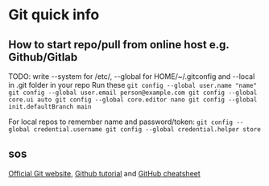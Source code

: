 # Git quick info


## How to start repo/pull from online host e.g. Github/Gitlab

TODO: write
--system for /etc/, --global for HOME/~/.gitconfig and
--local in .git folder in your repo
Run these 
`
git config --global user.name "name"
git config --global user.email person@example.com
git config --global core.ui auto
git config --global core.editor nano
git config --global init.defaultBranch main
`

For local repos to remember name and password/token:
`
git config --global credential.username
git config --global credential.helper store
`


## sos

[Official Git website](https://git-scm.com/book/en/v2/),
[Github tutorial](https://docs.github.com/en/get-started/quickstart) and
[GitHub cheatsheet](https://training.github.com/downloads/github-git-cheat-sheet/)
